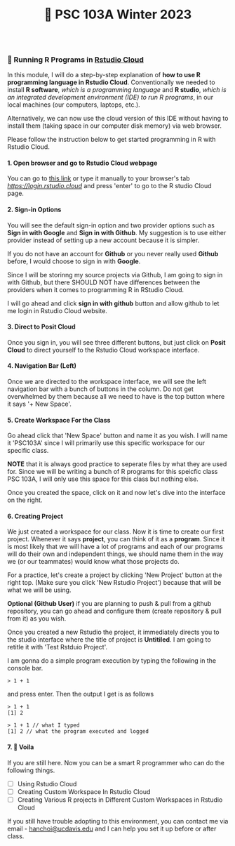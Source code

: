 <br />
<br />

<h1 align="center">
 📌 PSC 103A Winter 2023 
</h1>

<br />
<br />

### 🚩 Running R Programs in [Rstudio Cloud](https://posit.cloud/)

In this module, I will do a step-by-step explanation of **how to use R programming language in Rstudio Cloud**. Conventionally we needed to install **R software**, _which is a programming language_ and **R studio**, _which is an integrated development environment (IDE) to run R programs_, in our local machines (our computers, laptops, etc.).

Alternatively, we can now use the cloud version of this IDE without having to install them (taking space in our computer disk memory) via web browser.

Please follow the instruction below to get started programming in R with Rstudio Cloud.

#### 1. Open browser and go to Rstudio Cloud webpage

You can go to [this link](https://login.rstudio.cloud/) or type it manually to your browser's tab *https://login.rstudio.cloud* and press 'enter' to go to the R studio Cloud page.

#### 2. Sign-in Options

You will see the default sign-in option and two provider options such as **Sign in with Google** and **Sign in with Github**. My suggestion is to use either provider instead of setting up a new account because it is simpler.

If you do not have an account for **Github** or you never really used **Github** before, I would choose to sign in with **Google**.

Since I will be storinng my source projects via Github, I am going to sign in with Github, but there SHOULD NOT have differences between the providers when it comes to programming R in RStudio Cloud.

I will go ahead and click **sign in with github** button and allow github to let me login in Rstudio Cloud website.

#### 3. Direct to Posit Cloud

Once you sign in, you will see three different buttons, but just click on **Posit Cloud** to direct yourself to the Rstudio Cloud workspace interface.

#### 4. Navigation Bar (Left)

Once we are directed to the workspace interface, we will see the left navigation bar with a bunch of buttons in the column.
Do not get overwhelmed by them because all we need to have is the top button where it says '+ New Space'.

#### 5. Create Workspace For the Class

Go ahead click that 'New Space' button and name it as you wish. I will name it 'PSC103A' since I will primarily use this specific workspace for our specific class.

**NOTE** that it is always good practice to seperate files by what they are used for. Since we will be writing a bunch of R programs for this speicfic class PSC 103A, I will only use this space for this class but nothing else.

Once you created the space, click on it and now let's dive into the interface on the right.

#### 6. Creating Project

We just created a workspace for our class. Now it is time to create our first project. Whenever it says **project**, you can think of it as a **program**. Since it is most likely that we will have a lot of programs and each of our programs will do their own and independent things, we should name them in the way we (or our teammates) would know what those projects do.

For a practice, let's create a project by clicking 'New Project' button at the right top. (Make sure you click 'New Rstudio Project') because that will be what we will be using.

**Optional (Github User)** if you are planning to push & pull from a github repository, you can go ahead and configure them (create repository & pull from it) as you wish.

Once you created a new Rstudio the project, it immediately directs you to the studio interface where the title of project is **Untitiled**. I am going to retitle it with 'Test Rstduio Project'.

I am gonna do a simple program execution by typing the following in the console bar.

```
> 1 + 1
```

and press enter. Then the output I get is as follows

```
> 1 + 1
[1] 2
```

```
> 1 + 1 // what I typed
[1] 2 // what the program executed and logged
```

#### 7. 👏 Voila

If you are still here. Now you can be a smart R programmer who can do the following things.

- [ ] Using Rstudio Cloud
- [ ] Creating Custom Workspace In Rstudio Cloud
- [ ] Creating Various R projects in Different Custom Workspaces in Rstudio Cloud

If you still have trouble adopting to this environment, you can contact me via email - [hanchoi@ucdavis.edu]() and I can help you set it up before or after class.
